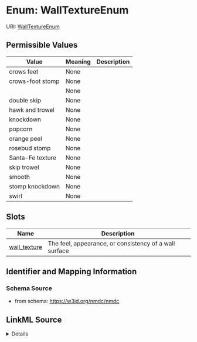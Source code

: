# Enum: WallTextureEnum



URI: [WallTextureEnum](WallTextureEnum.md)

## Permissible Values

| Value | Meaning | Description |
| --- | --- | --- |
| crows feet | None |  |
| crows-foot stomp | None |  |
|  | None |  |
| double skip | None |  |
| hawk and trowel | None |  |
| knockdown | None |  |
| popcorn | None |  |
| orange peel | None |  |
| rosebud stomp | None |  |
| Santa-Fe texture | None |  |
| skip trowel | None |  |
| smooth | None |  |
| stomp knockdown | None |  |
| swirl | None |  |




## Slots

| Name | Description |
| ---  | --- |
| [wall_texture](wall_texture.md) | The feel, appearance, or consistency of a wall surface |






## Identifier and Mapping Information







### Schema Source


* from schema: https://w3id.org/nmdc/nmdc




## LinkML Source

<details>
```yaml
name: wall_texture_enum
from_schema: https://w3id.org/nmdc/nmdc
rank: 1000
permissible_values:
  crows feet:
    text: crows feet
  crows-foot stomp:
    text: crows-foot stomp
  ? ''
  : text: ''
  double skip:
    text: double skip
  hawk and trowel:
    text: hawk and trowel
  knockdown:
    text: knockdown
  popcorn:
    text: popcorn
  orange peel:
    text: orange peel
  rosebud stomp:
    text: rosebud stomp
  Santa-Fe texture:
    text: Santa-Fe texture
  skip trowel:
    text: skip trowel
  smooth:
    text: smooth
  stomp knockdown:
    text: stomp knockdown
  swirl:
    text: swirl

```
</details>